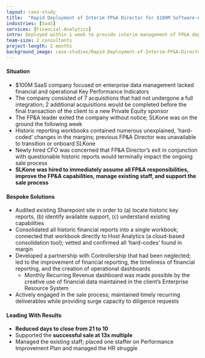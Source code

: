 ```yaml
---
layout: case-study
title:  "Rapid Deployment of Interim FP&A Director for $100M Software-As-A-Service Company"
industries: [SaaS]
services: [Financial-Analytics]
intro: Deployed within 1 week to provide interim management of FP&A department at the beginning of sale process​
team-size: 2 consultants
project-length: 2 months
background_image: case-studies/Rapid-Deployment-of-Interim-FP&A-Director-for-$100M-Software-As-A-Service-Company.jpg
---
```


#### Situation
- $100M  SaaS company focused on enterprise data management lacked financial and operational Key Performance Indicators ​
- The company consisted of 7 acquisitions that had not undergone a full integration; 2 additional acquisitions would be completed before the final transaction of the client to a new Private Equity sponsor​
- The FP&A leader exited the company without notice; SLKone was on the ground the following week​
- Historic reporting workbooks contained numerous unexplained, ‘hard-coded’ changes in the margins; previous FP&A Director was unavailable to transition or onboard SLKone​
- Newly hired CFO was concerned that FP&A Director’s exit in conjunction with questionable historic reports would terminally impact the ongoing sale process​
- **SLKone was hired to immediately assume all FP&A responsibilities, improve the FP&A capabilities, manage existing staff, and support the sale process**

#### Bespoke Solutions
- Audited existing Sharepoint site in order to (a) locate historic key reports, (b) identify available support, (c) understand existing capabilities​
- Consolidated all historic financial reports into a single workbook; connected that workbook directly to Host Analytics (a cloud-based consolidation tool); vetted and confirmed all ‘hard-codes’ found in margin​
- Developed a partnership with Controllership that had been neglected; led to the improvement of financial reporting, the timeliness of financial reporting, and the creation of operational dashboards​
    - Monthly Recurring Revenue dashboard was made possible by the creative use of financial data maintained in the client’s Enterprise Resource System​
- Actively engaged in the sale process; maintained timely recurring deliverables while providing surge capacity to diligence requests

#### Leading With Results
- **Reduced days to close from 21 to 10 ​**
- Supported the **successful sale at 13x multiple**​
- Managed the existing staff; placed one staffer on Performance Improvement Plan and managed the HR struggle​
